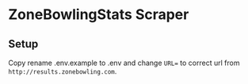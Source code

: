 # ZoneBowlingStats Scraper

## Setup

Copy rename .env.example to .env and change `URL=` to correct url from `http://results.zonebowling.com`.
